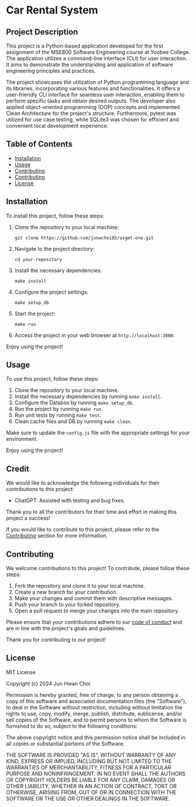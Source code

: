 # Car Rental System

## Project Description

This project is a Python-based application developed for the first assignment of the MSE800 Software Engineering course at Yoobee College. The application utilizes a command-line interface (CLI) for user interaction. It aims to demonstrate the understanding and application of software engineering principles and practices.

The project showcases the utilization of Python programming language and its libraries, incorporating various features and functionalities. It offers a user-friendly CLI interface for seamless user interaction, enabling them to perform specific tasks and obtain desired outputs. The developer also applied object-oriented programming (OOP) concepts and implemented Clean Architecture for the project's structure. Furthermore, pytest was utilized for use case testing, while SQLite3 was chosen for efficient and convenient local development experience.



## Table of Contents

- [Installation](#installation)
- [Usage](#usage)
- [Contributing](#contributing)
- [Contributing](#contributing)
- [License](#license)


## Installation

To install this project, follow these steps:

1. Clone the repository to your local machine:
    ```
    git clone https://github.com/junwchoi85/asgmt-one.git
    ```

2. Navigate to the project directory:
    ```
    cd your-repository
    ```

3. Install the necessary dependencies:
    ```
    make install
    ```

4. Configure the project settings:
    ```
    make setup_db
    ```

5. Start the project:
    ```
    make run
    ```

6. Access the project in your web browser at `http://localhost:3000`.

Enjoy using the project!


## Usage

To use this project, follow these steps:

1. Clone the repository to your local machine.
2. Install the necessary dependencies by running `make install`.
3. Configure the Databse by running `make setup_db`.
4. Run the project by running `make run`.
5. Run unit tests by running `make test`.
6. Clean cache files and DB by running `make clean`.

Make sure to update the `config.js` file with the appropriate settings for your environment.

Enjoy using the project!


## Credit

We would like to acknowledge the following individuals for their contributions to this project:

- ChatGPT: Assisted with testing and bug fixes.

Thank you to all the contributors for their time and effort in making this project a success!

If you would like to contribute to this project, please refer to the [Contributing](#contributing) section for more information.

## Contributing

We welcome contributions to this project! To contribute, please follow these steps:

1. Fork the repository and clone it to your local machine.
2. Create a new branch for your contribution.
3. Make your changes and commit them with descriptive messages.
4. Push your branch to your forked repository.
5. Open a pull request to merge your changes into the main repository.

Please ensure that your contributions adhere to our [code of conduct](link-to-code-of-conduct) and are in line with the project's goals and guidelines.

Thank you for contributing to our project!

## License

MIT License

Copyright (c) 2024 Jun Hwan Choi

Permission is hereby granted, free of charge, to any person obtaining a copy
of this software and associated documentation files (the "Software"), to deal
in the Software without restriction, including without limitation the rights
to use, copy, modify, merge, publish, distribute, sublicense, and/or sell
copies of the Software, and to permit persons to whom the Software is
furnished to do so, subject to the following conditions:

The above copyright notice and this permission notice shall be included in all
copies or substantial portions of the Software.

THE SOFTWARE IS PROVIDED "AS IS", WITHOUT WARRANTY OF ANY KIND, EXPRESS OR
IMPLIED, INCLUDING BUT NOT LIMITED TO THE WARRANTIES OF MERCHANTABILITY,
FITNESS FOR A PARTICULAR PURPOSE AND NONINFRINGEMENT. IN NO EVENT SHALL THE
AUTHORS OR COPYRIGHT HOLDERS BE LIABLE FOR ANY CLAIM, DAMAGES OR OTHER
LIABILITY, WHETHER IN AN ACTION OF CONTRACT, TORT OR OTHERWISE, ARISING FROM,
OUT OF OR IN CONNECTION WITH THE SOFTWARE OR THE USE OR OTHER DEALINGS IN THE
SOFTWARE.